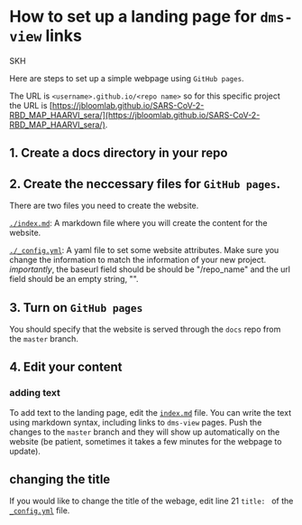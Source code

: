 # How to set up a landing page for `dms-view` links
SKH

Here are steps to set up a simple webpage using `GitHub pages`.

The URL is `<username>.github.io/<repo name>` so for this specific project the URL is [https://jbloomlab.github.io/SARS-CoV-2-RBD_MAP_HAARVI_sera/](https://jbloomlab.github.io/SARS-CoV-2-RBD_MAP_HAARVI_sera/).

## 1. Create a docs directory in your repo

## 2. Create the neccessary files for `GitHub pages`.

There are two files you need to create the website.

[`./index.md`](./index.md): A markdown file where you will create the content for the website.

[`./_config.yml`](./_config.yml): A yaml file to set some website attributes. Make sure you change the information to match the information of your new project. *importantly*, the baseurl field should be should be "/repo_name" and the url field should be an empty string, "".

## 3. Turn on `GitHub pages`

You should specify that the website is served through the `docs` repo from the `master` branch.

## 4. Edit your content

### adding text

To add text to the landing page, edit the [`index.md`](index.md) file.
You can write the text using markdown syntax, including links to `dms-view` pages.
Push the changes to the `master` branch and they will show up automatically on the website (be patient, sometimes it takes a few minutes for the webpage to update).

## changing the title

If you would like to change the title of the webage, edit line 21 `title: ` of the [`_config.yml`](_config.yml) file.
